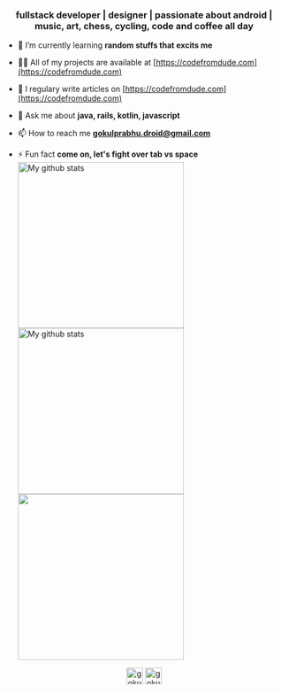 <h3 align="center">fullstack developer | designer | passionate about android | music, art, chess, cycling, code and coffee all day </h3>

- 🌱 I’m currently learning **random stuffs that excits me**

- 👨‍💻 All of my projects are available at [https://codefromdude.com](https://codefromdude.com)

- 📝 I regulary write articles on [https://codefromdude.com](https://codefromdude.com)

- 💬 Ask me about **java, rails, kotlin, javascript**

- 📫 How to reach me **gokulprabhu.droid@gmail.com**

- ⚡ Fun fact **come on, let's fight over tab vs space**
<img width="300" src="https://github-readme-streak-stats.herokuapp.com?user=gokuldroid&theme=vue-dark&hide_border=true&date_format=M%20j%5B%2C%20Y%5D" alt="My github stats" /> <img width="300" src="https://github-readme-stats.vercel.app/api?username=gokuldroid&show_icons=true&include_all_commits=true&theme=cobalt&hide_border=true" alt="My github stats" /> <img width="300" src="https://github-readme-stats.vercel.app/api/top-langs/?username=gokuldroid&layout=compact&theme=cobalt&hide_border=true" />

<p align="center">
<a href="https://linkedin.com/in/gokul-prabhu-supersaiyan" target="blank"><img align="center" src="https://cdn.jsdelivr.net/npm/simple-icons@3.0.1/icons/linkedin.svg" alt="gokul-prabhu-supersaiyan" height="30" width="30" /></a>
<a href="https://instagram.com/gokul_supersaiyan" target="blank"><img align="center" src="https://cdn.jsdelivr.net/npm/simple-icons@3.0.1/icons/instagram.svg" alt="gokul_supersaiyan" height="30" width="30" /></a>
</p>

